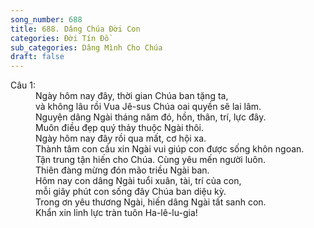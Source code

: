 ```yaml
---
song_number: 688
title: 688. Dâng Chúa Đời Con
categories: Đời Tín Đồ
sub_categories: Dâng Mình Cho Chúa
draft: false
---
```

<dl><dt>Câu 1:</dt><dd data-verse="1">Ngày hôm nay đây, thời gian Chúa ban tặng ta, <br/>và không lâu rồi Vua Jê-sus Chúa oai quyền sẽ lai lâm. <br/>Nguyện dâng Ngài tháng năm đó, hồn, thân, trí, lực đây. <br/>Muôn điều đẹp quý thảy thuộc Ngài thôi. <br/>Ngày hôm nay đây rồi qua mất, cơ hội xa. <br/>Thành tâm con cầu xin Ngài vui giúp con được sống khôn ngoan. <br/>Tận trung tận hiến cho Chúa. Cùng yêu mến người luôn. <br/>Thiên đàng mừng đón mão triều Ngài ban. <br/>Hôm nay con dâng Ngài tuổi xuân, tài, trí của con, <br/>mỗi giây phút con sống đây Chúa ban diệu kỳ. <br/>Trong ơn yêu thương Ngài, hiến dâng Ngài tất sanh con. <br/>Khẩn xin linh lực tràn tuôn Ha-lê-lu-gia! </dd></dl>